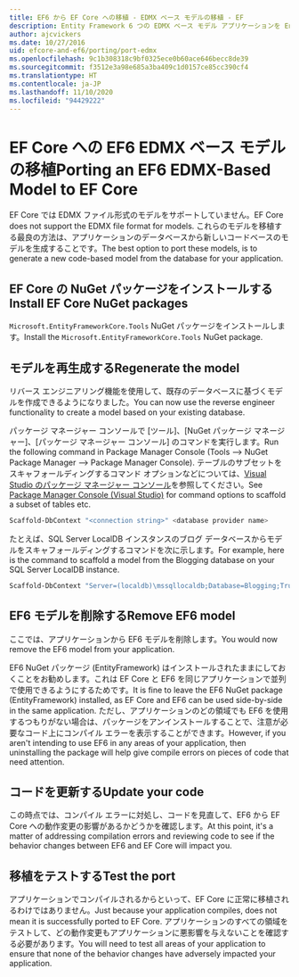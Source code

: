 ```yaml
---
title: EF6 から EF Core への移植 - EDMX ベース モデルの移植 - EF
description: Entity Framework 6 つの EDMX ベース モデル アプリケーションを Entity Framework Core に移植する方法に関する固有の情報
author: ajcvickers
ms.date: 10/27/2016
uid: efcore-and-ef6/porting/port-edmx
ms.openlocfilehash: 9c1b308318c9bf0325ece0b60ace646becc8de39
ms.sourcegitcommit: f3512e3a98e685a3ba409c1d0157ce85cc390cf4
ms.translationtype: HT
ms.contentlocale: ja-JP
ms.lasthandoff: 11/10/2020
ms.locfileid: "94429222"
---
```

# <a name="porting-an-ef6-edmx-based-model-to-ef-core"></a><span data-ttu-id="427ec-103">EF Core への EF6 EDMX ベース モデルの移植</span><span class="sxs-lookup"><span data-stu-id="427ec-103">Porting an EF6 EDMX-Based Model to EF Core</span></span>

<span data-ttu-id="427ec-104">EF Core では EDMX ファイル形式のモデルをサポートしていません。</span><span class="sxs-lookup"><span data-stu-id="427ec-104">EF Core does not support the EDMX file format for models.</span></span> <span data-ttu-id="427ec-105">これらのモデルを移植する最良の方法は、アプリケーションのデータベースから新しいコードベースのモデルを生成することです。</span><span class="sxs-lookup"><span data-stu-id="427ec-105">The best option to port these models, is to generate a new code-based model from the database for your application.</span></span>

## <a name="install-ef-core-nuget-packages"></a><span data-ttu-id="427ec-106">EF Core の NuGet パッケージをインストールする</span><span class="sxs-lookup"><span data-stu-id="427ec-106">Install EF Core NuGet packages</span></span>

<span data-ttu-id="427ec-107">`Microsoft.EntityFrameworkCore.Tools` NuGet パッケージをインストールします。</span><span class="sxs-lookup"><span data-stu-id="427ec-107">Install the `Microsoft.EntityFrameworkCore.Tools` NuGet package.</span></span>

## <a name="regenerate-the-model"></a><span data-ttu-id="427ec-108">モデルを再生成する</span><span class="sxs-lookup"><span data-stu-id="427ec-108">Regenerate the model</span></span>

<span data-ttu-id="427ec-109">リバース エンジニアリング機能を使用して、既存のデータベースに基づくモデルを作成できるようになりました。</span><span class="sxs-lookup"><span data-stu-id="427ec-109">You can now use the reverse engineer functionality to create a model based on your existing database.</span></span>

<span data-ttu-id="427ec-110">パッケージ マネージャー コンソールで [ツール]、[NuGet パッケージ マネージャー]、[パッケージ マネージャー コンソール] のコマンドを実行します。</span><span class="sxs-lookup"><span data-stu-id="427ec-110">Run the following command in Package Manager Console (Tools –> NuGet Package Manager –> Package Manager Console).</span></span> <span data-ttu-id="427ec-111">テーブルのサブセットをスキャフォールディングするコマンド オプションなどについては、[Visual Studio のパッケージ マネージャー コンソール](xref:core/cli/powershell)を参照してください。</span><span class="sxs-lookup"><span data-stu-id="427ec-111">See [Package Manager Console (Visual Studio)](xref:core/cli/powershell) for command options to scaffold a subset of tables etc.</span></span>

```powershell
Scaffold-DbContext "<connection string>" <database provider name>
```

<span data-ttu-id="427ec-112">たとえば、SQL Server LocalDB インスタンスのブログ データベースからモデルをスキャフォールディングするコマンドを次に示します。</span><span class="sxs-lookup"><span data-stu-id="427ec-112">For example, here is the command to scaffold a model from the Blogging database on your SQL Server LocalDB instance.</span></span>

```powershell
Scaffold-DbContext "Server=(localdb)\mssqllocaldb;Database=Blogging;Trusted_Connection=True;" Microsoft.EntityFrameworkCore.SqlServer
```

## <a name="remove-ef6-model"></a><span data-ttu-id="427ec-113">EF6 モデルを削除する</span><span class="sxs-lookup"><span data-stu-id="427ec-113">Remove EF6 model</span></span>

<span data-ttu-id="427ec-114">ここでは、アプリケーションから EF6 モデルを削除します。</span><span class="sxs-lookup"><span data-stu-id="427ec-114">You would now remove the EF6 model from your application.</span></span>

<span data-ttu-id="427ec-115">EF6 NuGet パッケージ (EntityFramework) はインストールされたままにしておくことをお勧めします。これは EF Core と EF6 を同じアプリケーションで並列で使用できるようにするためです。</span><span class="sxs-lookup"><span data-stu-id="427ec-115">It is fine to leave the EF6 NuGet package (EntityFramework) installed, as EF Core and EF6 can be used side-by-side in the same application.</span></span> <span data-ttu-id="427ec-116">ただし、アプリケーションのどの領域でも EF6 を使用するつもりがない場合は、パッケージをアンインストールすることで、注意が必要なコード上にコンパイル エラーを表示することができます。</span><span class="sxs-lookup"><span data-stu-id="427ec-116">However, if you aren't intending to use EF6 in any areas of your application, then uninstalling the package will help give compile errors on pieces of code that need attention.</span></span>

## <a name="update-your-code"></a><span data-ttu-id="427ec-117">コードを更新する</span><span class="sxs-lookup"><span data-stu-id="427ec-117">Update your code</span></span>

<span data-ttu-id="427ec-118">この時点では、コンパイル エラーに対処し、コードを見直して、EF6 から EF Core への動作変更の影響があるかどうかを確認します。</span><span class="sxs-lookup"><span data-stu-id="427ec-118">At this point, it's a matter of addressing compilation errors and reviewing code to see if the behavior changes between EF6 and EF Core will impact you.</span></span>

## <a name="test-the-port"></a><span data-ttu-id="427ec-119">移植をテストする</span><span class="sxs-lookup"><span data-stu-id="427ec-119">Test the port</span></span>

<span data-ttu-id="427ec-120">アプリケーションでコンパイルされるからといって、EF Core に正常に移植されるわけではありません。</span><span class="sxs-lookup"><span data-stu-id="427ec-120">Just because your application compiles, does not mean it is successfully ported to EF Core.</span></span> <span data-ttu-id="427ec-121">アプリケーションのすべての領域をテストして、どの動作変更もアプリケーションに悪影響を与えないことを確認する必要があります。</span><span class="sxs-lookup"><span data-stu-id="427ec-121">You will need to test all areas of your application to ensure that none of the behavior changes have adversely impacted your application.</span></span>
